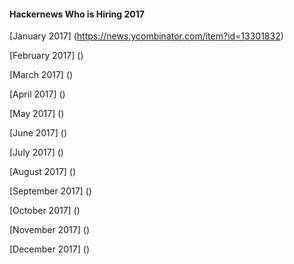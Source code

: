 #### Hackernews Who is Hiring 2017

[January 2017]
(https://news.ycombinator.com/item?id=13301832)

[February 2017]
()

[March 2017]
()

[April 2017]
()

[May 2017]
()

[June 2017]
()

[July 2017]
()

[August 2017]
()

[September 2017]
()

[October 2017]
()

[November 2017]
()

[December 2017]
()

